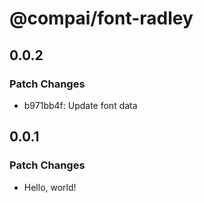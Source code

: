 # @compai/font-radley

## 0.0.2

### Patch Changes

- b971bb4f: Update font data

## 0.0.1

### Patch Changes

- Hello, world!
